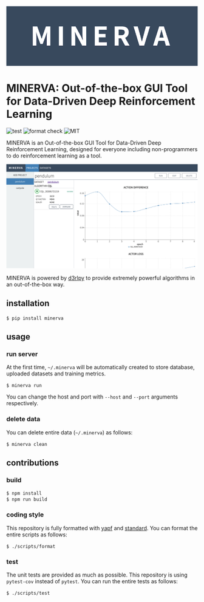 <div align="center"><img src="assets/logo.jpg" width="800"/></div>

# MINERVA: Out-of-the-box GUI Tool for Data-Driven Deep Reinforcement Learning
![test](https://github.com/takuseno/minerva/workflows/test/badge.svg)
![format check](https://github.com/takuseno/minerva/workflows/format%20check/badge.svg)
![MIT](https://img.shields.io/badge/license-MIT-blue)

MINERVA is an Out-of-the-box GUI Tool for Data-Driven Deep Reinforcement
Learning, designed for everyone including non-programmers to do reinforcement
learning as a tool.

<div align="center"><img src="assets/screenshot1.jpg" width="800"/></div>

MINERVA is powered by [d3rlpy](https://github.com/takuseno/d3rlpy) to provide
extremely powerful algorithms in an out-of-the-box way.

## installation
```
$ pip install minerva
```

## usage
### run server
At the first time, `~/.minerva` will be automatically created to store
database, uploaded datasets and training metrics.
```
$ minerva run
```
You can change the host and port with `--host` and `--port` arguments
respectively.


### delete data
You can delete entire data (`~/.minerva`) as follows:
```
$ minerva clean
```

## contributions
### build
```
$ npm install
$ npm run build
```

### coding style
This repository is fully formatted with [yapf](https://github.com/google/yapf)
and [standard](https://github.com/standard/standard).
You can format the entire scripts as follows:
```
$ ./scripts/format
```

### test
The unit tests are provided as much as possible.
This repository is using `pytest-cov` instead of `pytest`.
You can run the entire tests as follows:
```
$ ./scripts/test
```
